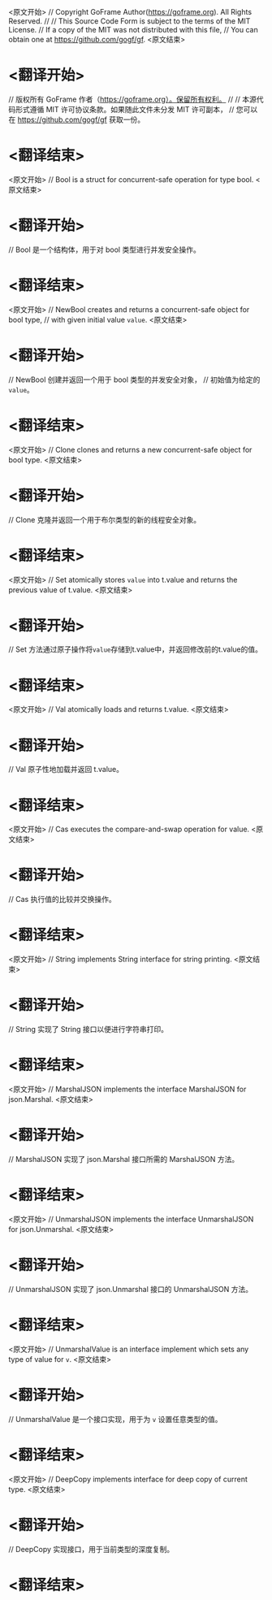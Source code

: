 
<原文开始>
// Copyright GoFrame Author(https://goframe.org). All Rights Reserved.
//
// This Source Code Form is subject to the terms of the MIT License.
// If a copy of the MIT was not distributed with this file,
// You can obtain one at https://github.com/gogf/gf.
<原文结束>

# <翻译开始>
// 版权所有 GoFrame 作者（https://goframe.org）。保留所有权利。
//
// 本源代码形式遵循 MIT 许可协议条款。如果随此文件未分发 MIT 许可副本，
// 您可以在 https://github.com/gogf/gf 获取一份。
# <翻译结束>


<原文开始>
// Bool is a struct for concurrent-safe operation for type bool.
<原文结束>

# <翻译开始>
// Bool 是一个结构体，用于对 bool 类型进行并发安全操作。
# <翻译结束>


<原文开始>
// NewBool creates and returns a concurrent-safe object for bool type,
// with given initial value `value`.
<原文结束>

# <翻译开始>
// NewBool 创建并返回一个用于 bool 类型的并发安全对象，
// 初始值为给定的 `value`。
# <翻译结束>


<原文开始>
// Clone clones and returns a new concurrent-safe object for bool type.
<原文结束>

# <翻译开始>
// Clone 克隆并返回一个用于布尔类型的新的线程安全对象。
# <翻译结束>


<原文开始>
// Set atomically stores `value` into t.value and returns the previous value of t.value.
<原文结束>

# <翻译开始>
// Set 方法通过原子操作将`value`存储到t.value中，并返回修改前的t.value的值。
# <翻译结束>


<原文开始>
// Val atomically loads and returns t.value.
<原文结束>

# <翻译开始>
// Val 原子性地加载并返回 t.value。
# <翻译结束>


<原文开始>
// Cas executes the compare-and-swap operation for value.
<原文结束>

# <翻译开始>
// Cas 执行值的比较并交换操作。
# <翻译结束>


<原文开始>
// String implements String interface for string printing.
<原文结束>

# <翻译开始>
// String 实现了 String 接口以便进行字符串打印。
# <翻译结束>


<原文开始>
// MarshalJSON implements the interface MarshalJSON for json.Marshal.
<原文结束>

# <翻译开始>
// MarshalJSON 实现了 json.Marshal 接口所需的 MarshalJSON 方法。
# <翻译结束>


<原文开始>
// UnmarshalJSON implements the interface UnmarshalJSON for json.Unmarshal.
<原文结束>

# <翻译开始>
// UnmarshalJSON 实现了 json.Unmarshal 接口的 UnmarshalJSON 方法。
# <翻译结束>


<原文开始>
// UnmarshalValue is an interface implement which sets any type of value for `v`.
<原文结束>

# <翻译开始>
// UnmarshalValue 是一个接口实现，用于为 `v` 设置任意类型的值。
# <翻译结束>


<原文开始>
// DeepCopy implements interface for deep copy of current type.
<原文结束>

# <翻译开始>
// DeepCopy 实现接口，用于当前类型的深度复制。
# <翻译结束>

